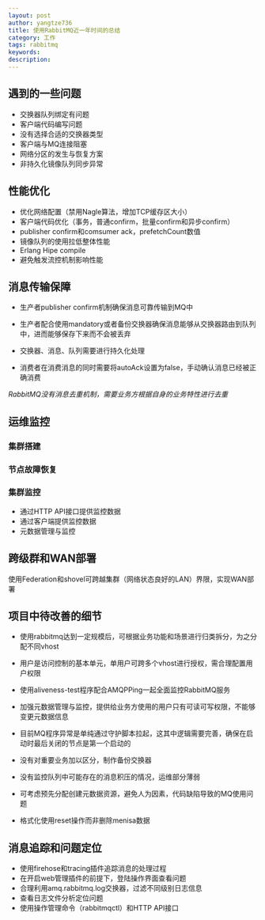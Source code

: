 ```yaml
---
layout: post
author: yangtze736
title: 使用RabbitMQ近一年时间的总结
category: 工作
tags: rabbitmq
keywords: 
description: 
---
```


## 遇到的一些问题

- 交换器队列绑定有问题
- 客户端代码编写问题
- 没有选择合适的交换器类型
- 客户端与MQ连接阻塞
- 网络分区的发生与恢复方案
- 非持久化镜像队列同步异常

## 性能优化

- 优化网络配置（禁用Nagle算法，增加TCP缓存区大小）
- 客户端代码优化（事务，普通confirm，批量confirm和异步confirm）
- publisher confirm和comsumer ack，prefetchCount数值
- 镜像队列的使用拉低整体性能
- Erlang Hipe compile
- 避免触发流控机制影响性能

## 消息传输保障

- 生产者publisher confirm机制确保消息可靠传输到MQ中

- 生产者配合使用mandatory或者备份交换器确保消息能够从交换器路由到队列中，进而能够保存下来而不会被丢弃

- 交换器、消息、队列需要进行持久化处理
 
- 消费者在消费消息的同时需要将autoAck设置为false，手动确认消息已经被正确消费

*RabbitMQ没有消息去重机制，需要业务方根据自身的业务特性进行去重*

## 运维监控

### 集群搭建

### 节点故障恢复

### 集群监控

- 通过HTTP API接口提供监控数据
- 通过客户端提供监控数据
- 元数据管理与监控

## 跨级群和WAN部署

使用Federation和shovel可跨越集群（网络状态良好的LAN）界限，实现WAN部署

## 项目中待改善的细节

- 使用rabbitmq达到一定规模后，可根据业务功能和场景进行归类拆分，为之分配不同vhost
- 用户是访问控制的基本单元，单用户可跨多个vhost进行授权，需合理配置用户权限
- 使用aliveness-test程序配合AMQPPing一起全面监控RabbitMQ服务
- 加强元数据管理与监控，提供给业务方使用的用户只有可读可写权限，不能够变更元数据信息
- 目前MQ程序异常是单纯通过守护脚本拉起，这其中逻辑需要完善，确保在启动时最后关闭的节点是第一个启动的

- 没有对重要业务加以区分，制作备份交换器
- 没有监控队列中可能存在的消息积压的情况，运维部分薄弱
- 可考虑预先分配创建元数据资源，避免人为因素，代码缺陷导致的MQ使用问题
- 格式化使用reset操作而非删除menisa数据

## 消息追踪和问题定位 

- 使用firehose和tracing插件追踪消息的处理过程
- 在开启web管理插件的前提下，登陆操作界面查看问题
- 合理利用amq.rabbitmq.log交换器，过滤不同级别日志信息
- 查看日志文件分析定位问题
- 使用操作管理命令（rabbitmqctl）和HTTP API接口
